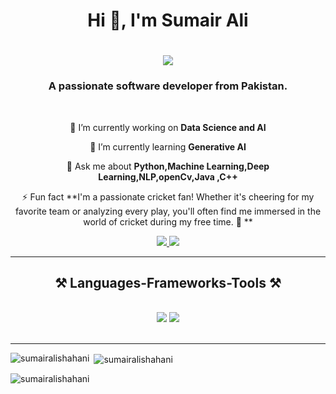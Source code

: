<h1 align="center">Hi 👋, I'm Sumair Ali</h1>

<h1 align="center">
    <img src="https://readme-typing-svg.herokuapp.com/?font=Righteous&size=35&center=true&vCenter=true&width=500&height=70&duration=4000&lines=Hi+There!+👋;+I'm+Sumair Ali!;" />
</h1>

<h3 align="center">A passionate software developer from Pakistan.</h3>

<br/>

<div align="center">
 
 🔭 I’m currently working on **Data Science and AI**
 
 🌱 I’m currently learning **Generative AI**

💬 Ask me about **Python,Machine Learning,Deep Learning,NLP,openCv,Java ,C++**

⚡ Fun fact **I'm a passionate cricket fan! Whether it's cheering for my favorite team or analyzing every play, you'll often find me immersed in the world of cricket during my free time. 🏏
**

 </div>
 
<div align="center"> 
  <a href="mailto:sumairalishahani1@gmail.com">
    <img src="https://img.shields.io/badge/Gmail-333333?style=for-the-badge&logo=gmail&logoColor=red" />
  </a>
  <a href="https://www.linkedin.com/in/sumairalishahani/ target="_blank">
    <img src="https://img.shields.io/badge/LinkedIn-0077B5?style=for-the-badge&logo=linkedin&logoColor=white" target="_blank" />
  </a>
  
</div>

 <hr/>
 
<h2 align="center">⚒️ Languages-Frameworks-Tools ⚒️</h2>
<br/>
<div align="center">
    <img src="https://skillicons.dev/icons?i=pandas,seaborn,scikitlearn,tensorflow,opencv,vscode,github,docker,linux,aws,bash,git," />
    <img src="https://skillicons.dev/icons?i=python,java,C++,mysql,sql,oracle" /><br>
</div>

<br/>
<hr/>

<p><img align="left" src="https://github-readme-stats.vercel.app/api/top-langs?username=sumairalishahani&show_icons=true&locale=en&layout=compact" alt="sumairalishahani" /></p>

<p>&nbsp;<img align="center" src="https://github-readme-stats.vercel.app/api?username=sumairalishahani&show_icons=true&locale=en" alt="sumairalishahani" /></p>

<p><img align="center" src="https://github-readme-streak-stats.herokuapp.com/?user=sumairalishahani&" alt="sumairalishahani" /></p>
